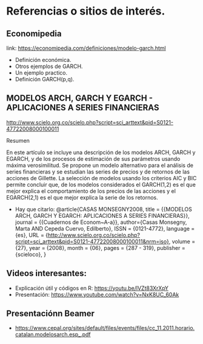 # Referencias o sitios de interés.

## Economipedia

link: https://economipedia.com/definiciones/modelo-garch.html

- Definición económica.
- Otros ejemplos de GARCH.
- Un ejemplo practico.
- Definición GARCH(p,q).

## MODELOS ARCH, GARCH Y EGARCH - APLICACIONES A SERIES FINANCIERAS

http://www.scielo.org.co/scielo.php?script=sci_arttext&pid=S0121-47722008000100011

Resumen

En este artículo se incluye una descripción de los modelos ARCH, GARCH y EGARCH, y de los procesos de estimación de sus parámetros usando máxima verosimilitud. Se propone un modelo alternativo para el análisis de series financieras y se estudian las series de precios y de retornos de las acciones de Gillette. La selección de modelos usando los criterios AIC y BIC permite concluir que, de los modelos considerados el GARCH(1,2) es el que mejor explica el comportamiento de los precios de las acciones y el EGARCH(2,1) es el que mejor explica la serie de los retornos.

- Hay que citarlo:
@article{CASAS MONSEGNY2008,
   title = {{MODELOS ARCH, GARCH Y EGARCH: APLICACIONES A SERIES FINANCIERAS}},
   journal = {{Cuadernos de Econom\~A\-a}},
   author={Casas Monsegny, Marta AND Cepeda Cuervo, Edilberto},
   ISSN = {0121-4772},
   language = {es},
   URL = {http://www.scielo.org.co/scielo.php?script=sci_arttext&pid=S0121-47722008000100011&nrm=iso},
   volume = {27},
   year = {2008},
   month = {06},
   pages = {287 - 319},
   publisher = {scieloco},
   }

## Videos interesantes:

- Explicación útil y códigos en R: https://youtu.be/lVZt83XrXpY
- Presentación: https://www.youtube.com/watch?v=NxK8UC_60Ak

## Presentaciónn Beamer
- https://www.cepal.org/sites/default/files/events/files/cc_11.2011.horario.catalan.modelosarch.esp_.pdf
